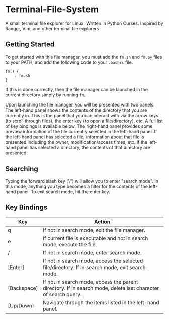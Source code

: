 # Terminal-File-System

A small terminal file explorer for Linux. Written in Python Curses. Inspired by Ranger, Vim, and other terminal file explorers.

## Getting Started

To get started with this file manager, you must add the `fm.sh` and `fm.py` files to your PATH, and add the following code to your `.bashrc` file:
```
fm() {
    . fm.sh
}
```
If this is done correctly, then the file manager can be launched in the current directory simply by running `fm`. 

Upon launching the file manager, you will be presented with two panels. The left-hand panel shows the contents of the directory that you are currently
in. This is the panel that you can interact with via the arrow keys (to scroll through files), the enter key (to open a file/directory), etc. A full list
of key bindings is available below. The right-hand panel provides some preview information of the file currently selected in the left-hand panel. If the
left-hand panel has selected a file, information about that file is presented including the owner, modification/access times, etc. If the left-hand panel
has selected a directory, the contents of that directory are presented.

## Searching

Typing the forward slash key ('/') will allow you to enter "search mode". In this mode, anything you type becomes a filter for the contents of the left-hand
panel. To exit search mode, hit the enter key.

## Key Bindings

| Key | Action |
| --- | ------ |
| q | If not in search mode, exit the file manager. |
| e | If current file is executable and not in search mode, execute the file. |
| / | If not in search mode, enter search mode. |
| [Enter] | If not in search mode, access the selected file/directory. If in search mode, exit search mode. |
| [Backspace] | If not in search mode, access the parent directory. If in search mode, delete last character of search query. |
| [Up/Down] | Navigate through the items listed in the left-hand panel. |

